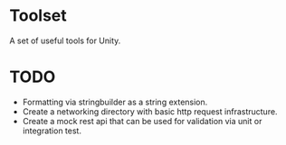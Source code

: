 # Toolset
A set of useful tools for Unity.

# TODO
 - Formatting via stringbuilder as a string extension.
 - Create a networking directory with basic http request infrastructure.
 - Create a mock rest api that can be used for validation via unit or integration test.
